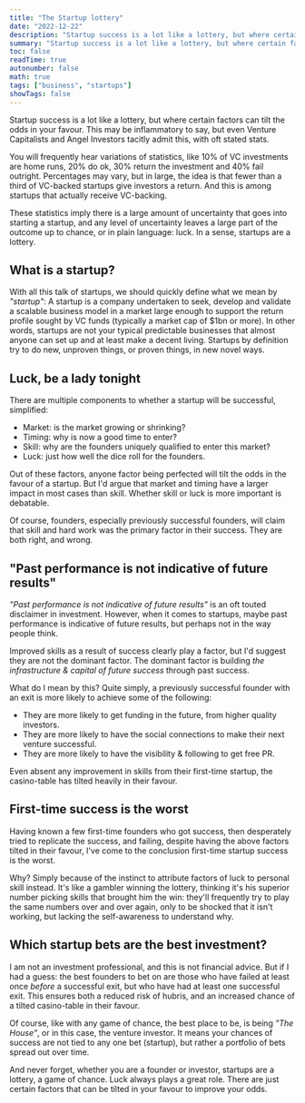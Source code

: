 ```yaml
---
title: "The Startup lottery"
date: "2022-12-22"
description: "Startup success is a lot like a lottery, but where certain factors can tilt the odds in your favour. Calling it a lottery may be unpopular, but even Venture Capitalists admit it to an extent."
summary: "Startup success is a lot like a lottery, but where certain factors can tilt the odds in your favour. Calling it a lottery may be unpopular, but even Venture Capitalists admit it to an extent."
toc: false 
readTime: true
autonumber: false 
math: true
tags: ["business", "startups"]
showTags: false
---
```


Startup success is a lot like a lottery, but where certain factors can tilt the odds in your favour. This may be inflammatory to say, but even Venture Capitalists and Angel Investors tacitly admit this, with oft stated stats.

You will frequently hear variations of statistics, like 10% of VC investments are home runs, 20% do ok, 30% return the investment and 40% fail outright. Percentages may vary, but in large, the idea is that fewer than a third of VC-backed startups give investors a return. And this is among startups that actually receive VC-backing.

These statistics imply there is a large amount of uncertainty that goes into starting a startup, and any level of uncertainty leaves a large part of the outcome up to chance, or in plain language: luck.
In a sense, startups are a lottery.

## What is a startup?
With all this talk of startups, we should quickly define what we mean by _"startup"_: A startup is a company undertaken to seek, develop and validate a scalable business model in a market large enough to support the return profile sought by VC funds (typically a market cap of $1bn or more).
In other words, startups are not your typical predictable businesses that almost anyone can set up and at least make a decent living. Startups by definition try to do new, unproven things, or proven things, in new novel ways.

## Luck, be a lady tonight
There are multiple components to whether a startup will be successful, simplified:
* Market: is the market growing or shrinking?
* Timing: why is now a good time to enter?
* Skill: why are the founders uniquely qualified to enter this market?
* Luck: just how well the dice roll for the founders.

Out of these factors, anyone factor being perfected will tilt the odds in the favour of a startup. But I'd argue that market and timing have a larger impact in most cases than skill. Whether skill or luck is more important is debatable.

Of course, founders, especially previously successful founders, will claim that skill and hard work was the primary factor in their success. They are both right, and wrong.

## "Past performance is not indicative of future results"
_"Past performance is not indicative of future results"_ is an oft touted disclaimer in investment. However, when it comes to startups, maybe past performance is indicative of future results, but perhaps not in the way people think.

Improved skills as a result of success clearly play a factor, but I'd suggest they are not the dominant factor. The dominant factor is building _the infrastructure & capital of future success_ through past success. 

What do I mean by this?
Quite simply, a previously successful founder with an exit is more likely to achieve some of the following:
* They are more likely to get funding in the future, from higher quality investors.
* They are more likely to have the social connections to make their next venture successful.
* They are more likely to have the visibility & following to get free PR.

Even absent any improvement in skills from their first-time startup, the casino-table has tilted heavily in their favour.

## First-time success is the worst
Having known a few first-time founders who got success, then desperately tried to replicate the success, and failing, despite having the above factors tilted in their favour, I've come to the conclusion first-time startup success is the worst.

Why? Simply because of the instinct to attribute factors of luck to personal skill instead. It's like a gambler winning the lottery, thinking it's his superior number picking skills that brought him the win: they'll frequently try to play the same numbers over and over again, only to be shocked that it isn't working, but lacking the self-awareness to understand why.

## Which startup bets are the best investment?
I am not an investment professional, and this is not financial advice. But if I had a guess: the best founders to bet on are those who have failed at least once _before_ a successful exit, but who have had at least one successful exit. This ensures both a reduced risk of hubris, and an increased chance of a tilted casino-table in their favour.

Of course, like with any game of chance, the best place to be, is being _"The House"_, or in this case, the venture investor. It means your chances of success are not tied to any one bet (startup), but rather a portfolio of bets spread out over time.

And never forget, whether you are a founder or investor, startups are a lottery, a game of chance. Luck always plays a great role. There are just certain factors that can be tilted in your favour to improve your odds.
